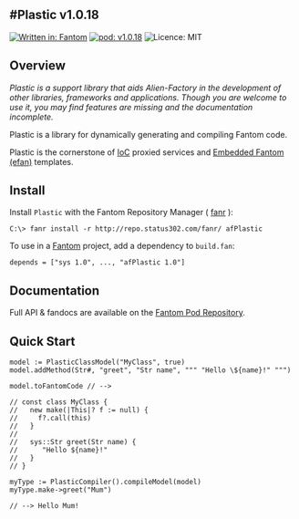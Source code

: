 #Plastic v1.0.18
---
[![Written in: Fantom](http://img.shields.io/badge/written%20in-Fantom-lightgray.svg)](http://fantom.org/)
[![pod: v1.0.18](http://img.shields.io/badge/pod-v1.0.18-yellow.svg)](http://www.fantomfactory.org/pods/afPlastic)
![Licence: MIT](http://img.shields.io/badge/licence-MIT-blue.svg)

## Overview

*Plastic is a support library that aids Alien-Factory in the development of other libraries, frameworks and applications. Though you are welcome to use it, you may find features are missing and the documentation incomplete.*

Plastic is a library for dynamically generating and compiling Fantom code.

Plastic is the cornerstone of [IoC](http://pods.fantomfactory.org/pods/afIoc) proxied services and [Embedded Fantom (efan)](http://pods.fantomfactory.org/pods/afEfan) templates.

## Install

Install `Plastic` with the Fantom Repository Manager ( [fanr](http://fantom.org/doc/docFanr/Tool.html#install) ):

    C:\> fanr install -r http://repo.status302.com/fanr/ afPlastic

To use in a [Fantom](http://fantom.org/) project, add a dependency to `build.fan`:

    depends = ["sys 1.0", ..., "afPlastic 1.0"]

## Documentation

Full API & fandocs are available on the [Fantom Pod Repository](http://pods.fantomfactory.org/pods/afPlastic/).

## Quick Start

```
model := PlasticClassModel("MyClass", true)
model.addMethod(Str#, "greet", "Str name", """ "Hello \${name}!" """)

model.toFantomCode // -->

// const class MyClass {
//   new make(|This|? f := null) {
//     f?.call(this)
//   }
//
//   sys::Str greet(Str name) {
//      "Hello ${name}!"
//   }
// }

myType := PlasticCompiler().compileModel(model)
myType.make->greet("Mum")

// --> Hello Mum!
```

